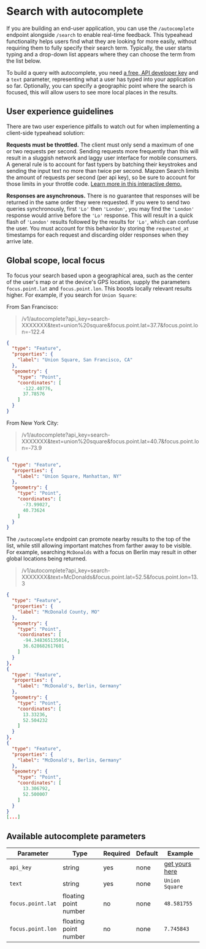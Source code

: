 # Search with autocomplete

If you are building an end-user application, you can use the `/autocomplete` endpoint alongside `/search` to enable real-time feedback. This typeahead functionality helps users find what they are looking for more easily, without requiring them to fully specify their search term. Typically, the user starts typing and a drop-down list appears where they can choose the term from the list below.

To build a query with autocomplete, you need [a free, API developer key](https://mapzen.com/developers) and a `text` parameter, representing what a user has typed into your application so far. Optionally, you can specify a geographic point where the search is focused, this will allow users to see more local places in the results.

## User experience guidelines

There are two user experience pitfalls to watch out for when implementing a client-side typeahead solution:

**Requests must be throttled.** The client must only send a maximum of one or two requests per second. Sending requests more frequently than this will result in a sluggish network and laggy user interface for mobile consumers. A general rule is to account for fast typers by batching their keystrokes and sending the input text no more than twice per second. Mapzen Search limits the amount of requests per second (per api key), so be sure to account for those limits in your throttle code. [Learn more in this interactive demo.](http://jsfiddle.net/missinglink/19e2r2we/)

**Responses are asynchronous.** There is no guarantee that responses will be returned in the same order they were requested. If you were to send two queries synchronously, first `'Lo'` then `'London'`, you may find the `'London'` response would arrive before the `'Lo'` response. This will result in a quick flash of `'London'` results followed by the results for `'Lo'`, which can confuse the user. You must account for this behavior by storing the `requested_at` timestamps for each request and discarding older responses when they arrive late.

## Global scope, local focus

To focus your search based upon a geographical area, such as the center of the user's map or at the device's GPS location, supply the parameters `focus.point.lat` and `focus.point.lon`. This boosts locally relevant results higher. For example, if you search for `Union Square`:

From San Francisco:

> /v1/autocomplete?api_key=search-XXXXXXX&text=union%20square&focus.point.lat=37.7&focus.point.lon=-122.4

```json
{
  "type": "Feature",
  "properties": {
    "label": "Union Square, San Francisco, CA"
  },
  "geometry": {
    "type": "Point",
    "coordinates": [
      -122.40776,
      37.78576
    ]
  }
}
```

From New York City:

> /v1/autocomplete?api_key=search-XXXXXXX&text=union%20square&focus.point.lat=40.7&focus.point.lon=-73.9

```json
{
  "type": "Feature",
  "properties": {
    "label": "Union Square, Manhattan, NY"
  },
  "geometry": {
    "type": "Point",
    "coordinates": [
      -73.99027,
      40.73624
    ]
  }
}
```

The `/autocomplete` endpoint can promote nearby results to the top of the list, while still allowing important matches from farther away to be visible. For example, searching `McDonalds` with a focus on Berlin may result in other global locations being returned.

> /v1/autocomplete?api_key=search-XXXXXXX&text=McDonalds&focus.point.lat=52.5&focus.point.lon=13.3

```json
{
  "type": "Feature",
  "properties": {
    "label": "McDonald County, MO"
  },
  "geometry": {
    "type": "Point",
    "coordinates": [
      -94.348365135014,
      36.628682617601
    ]
  }
},
{
  "type": "Feature",
  "properties": {
    "label": "McDonald's, Berlin, Germany"
  },
  "geometry": {
    "type": "Point",
    "coordinates": [
      13.33236,
      52.504232
    ]
  }
},
{
  "type": "Feature",
  "properties": {
    "label": "McDonald's, Berlin, Germany"
  },
  "geometry": {
    "type": "Point",
    "coordinates": [
      13.306792,
      52.500007
    ]
  }
}
[...]
```

## Available autocomplete parameters

| Parameter | Type | Required | Default | Example |
| --- | --- | --- | --- | --- |
| `api_key` | string | yes | none | [get yours here](https://mapzen.com/developers) |
| `text` | string | yes | none | `Union Square` |
| `focus.point.lat` | floating point number | no | none | `48.581755` |
| `focus.point.lon` | floating point number | no | none | `7.745843` |
